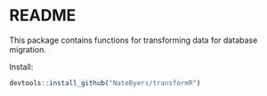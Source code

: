 # README

This package contains functions for transforming data for database migration. 

Install:


```r
devtools::install_github("NateByers/transformR")
```
